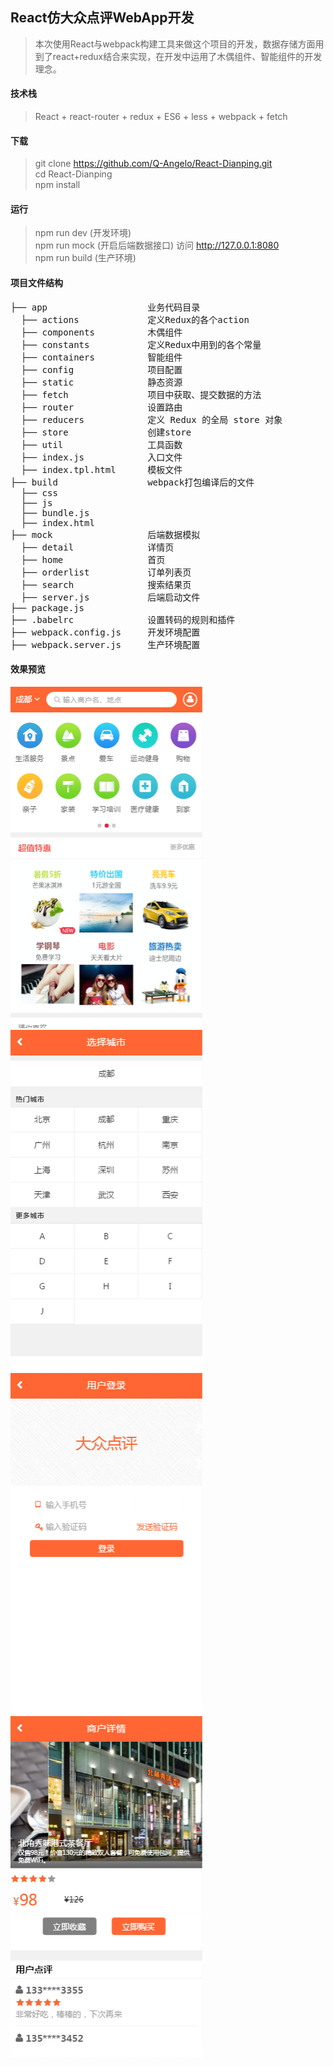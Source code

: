## React仿大众点评WebApp开发
> 本次使用React与webpack构建工具来做这个项目的开发，数据存储方面用到了react+redux结合来实现，在开发中运用了木偶组件、智能组件的开发理念。
#### 技术栈
> React + react-router + redux + ES6 + less + webpack + fetch
#### 下载
> git clone https://github.com/Q-Angelo/React-Dianping.git  
cd React-Dianping  
npm install

#### 运行
> npm run dev (开发环境)  
  npm run mock (开启后端数据接口)
  访问 http://127.0.0.1:8080  
  npm run build (生产环境)
  
#### 项目文件结构
<pre>
├── app                   业务代码目录
  ├── actions             定义Redux的各个action  
  ├── components          木偶组件  
  ├── constants           定义Redux中用到的各个常量  
  ├── containers          智能组件  
  ├── config              项目配置  
  ├── static              静态资源
  ├── fetch               项目中获取、提交数据的方法
  ├── router              设置路由  
  ├── reducers            定义 Redux 的全局 store 对象
  ├── store               创建store  
  ├── util                工具函数
  ├── index.js            入口文件
  ├── index.tpl.html      模板文件
├── build                 webpack打包编译后的文件
  ├── css
  ├── js
  ├── bundle.js
  ├── index.html
├── mock                  后端数据模拟
  ├── detail              详情页
  ├── home                首页
  ├── orderlist           订单列表页
  ├── search              搜索结果页
  ├── server.js           后端启动文件
├── package.js
├── .babelrc              设置转码的规则和插件
├── webpack.config.js     开发环境配置
├── webpack.server.js     生产环境配置
</pre>
#### 效果预览
![首页](./Img/home.png)
![城市页](./Img/city.png)
![登录页](./Img/login.png)
![详情页](./Img/detail.png)
